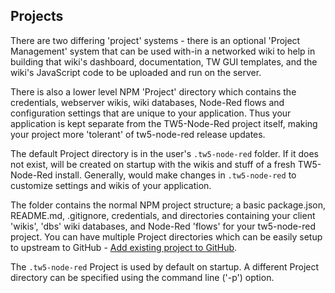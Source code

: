 ## Projects
There are two differing 'project' systems - there is an optional 'Project Management' system that can be used with-in a networked wiki to help in building that wiki's dashboard, documentation, TW GUI templates, and the wiki's JavaScript code to be uploaded and run on the server.

There is also a lower level NPM 'Project' directory which contains the credentials, webserver wikis, wiki databases, Node-Red flows and configuration settings that are unique to your application. Thus your application is kept separate from the TW5-Node-Red project itself, making your project more 'tolerant' of tw5-node-red release updates.

The default Project directory is in the user's `.tw5-node-red` folder. If it does not exist, will be created on startup with the wikis and stuff of a fresh TW5-Node-Red install. Generally, would make changes in `.tw5-node-red` to customize settings and wikis of your application.

The folder contains the normal NPM project structure; a basic package.json, README.md, .gitignore, credentials, and directories containing your client 'wikis', 'dbs' wiki databases, and Node-Red 'flows' for your tw5-node-red project. You can have multiple Project directories which can be easily setup to upstream to GitHub -  [Add existing project to GitHub](https://gist.github.com/alexpchin/102854243cd066f8b88e).

The `.tw5-node-red` Project is used by default on startup. A different Project directory can be specified using the command line ('-p') option.
